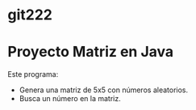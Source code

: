 # git222
# Proyecto Matriz en Java
Este programa:
- Genera una matriz de 5x5 con números aleatorios.
- Busca un número en la matriz.
